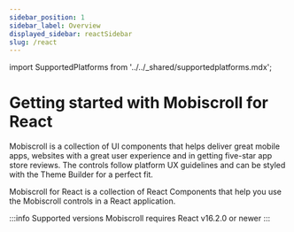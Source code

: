 ```yaml
---
sidebar_position: 1
sidebar_label: Overview
displayed_sidebar: reactSidebar
slug: /react
---
```


import SupportedPlatforms from '../../\_shared/supportedplatforms.mdx';

# Getting started with Mobiscroll for React

Mobiscroll is a collection of UI components that helps deliver great mobile apps, websites with a great user experience and in getting five-star app store reviews. The controls follow platform UX guidelines and can be styled with the Theme Builder for a perfect fit.

Mobiscroll for React is a collection of React Components that help you use the Mobiscroll controls in a React application.

:::info Supported versions
Mobiscroll requires React v16.2.0 or newer
:::

<SupportedPlatforms />
